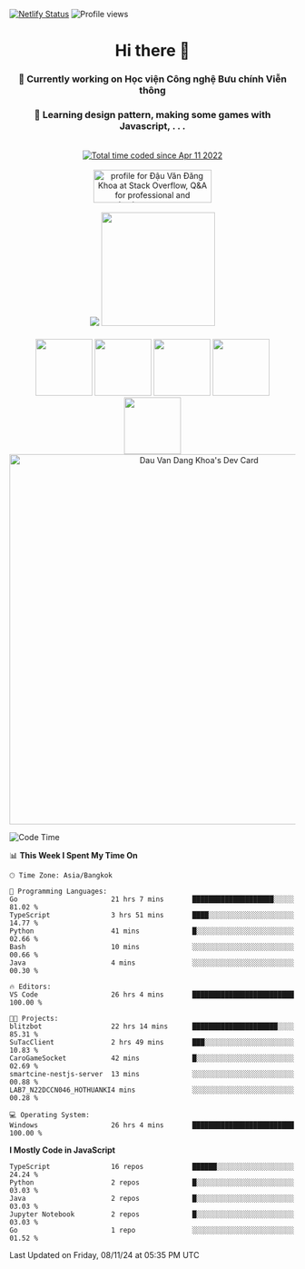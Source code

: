 [![Netlify Status](https://api.netlify.com/api/v1/badges/675c802e-59b1-4587-8efc-71b5bca67561/deploy-status)](https://app.netlify.com/sites/khoakomlem/deploys)
![Profile views](https://komarev.com/ghpvc/?username=khoakomlem)

<h1 align="center">Hi there 👋</h1>
<h3 align="center">🔭 Currently working on Học viện Công nghệ Bưu chính Viễn thông</h3>
<h3 align="center">🌱 Learning design pattern, making some games with Javascript, . . .</h3>

<p align="center" style="margin-bottom: 20px">
	<br>
	<a href="https://wakatime.com/@592c97c4-15ad-49cb-ac34-d607be35c524"><img src="https://wakatime.com/badge/user/592c97c4-15ad-49cb-ac34-d607be35c524.svg" alt="Total time coded since Apr 11 2022" /></a><br/><br/>
	<a href="https://stackoverflow.com/users/13330500/%c4%90%e1%ba%adu-v%c4%83n-%c4%90%c4%83ng-khoa"><img src="https://stackoverflow.com/users/flair/13330500.png?theme=dark" width="208" height="58" alt="profile for Đậu Văn Đăng Khoa at Stack Overflow, Q&amp;A for professional and enthusiast programmers" title="profile for Đậu Văn Đăng Khoa at Stack Overflow, Q&amp;A for professional and enthusiast programmers"></a><br><br>
	<img src="https://github-readme-stats.vercel.app/api?username=khoakomlem&hide=contribs,prs&count_private=true&show_icons=true&theme=dark"></img>
	<img src="https://little.kylerconway.com/images/golang-what.gif" width="200" />
	
</p>
<p align="center" style="margin-bottom: 10px">
	<img src="https://media3.giphy.com/media/ln7z2eWriiQAllfVcn/200w.webp" width="100" />
	<img src="https://i.giphy.com/media/eNAsjO55tPbgaor7ma/200w.webp" width="100" />
	<img src="https://i.giphy.com/media/VgGthkhUvGgOit7Y9i/200.webp" width="100" />
	<img src="https://i.giphy.com/media/KzJkzjggfGN5Py6nkT/200.webp" width="100" />
	<img src="https://i.giphy.com/media/IdyAQJVN2kVPNUrojM/200.webp" width="100" />
	<br>
	<a href="https://app.daily.dev/khoakomlem"><img src="https://api.daily.dev/devcards/v2/t0QOLYAqdeVLuEGrWmN4R.png?r=qs2&type=wide" width="652" alt="Dau Van Dang Khoa's Dev Card"/></a>
</p>

<!--START_SECTION:waka-->
![Code Time](http://img.shields.io/badge/Code%20Time-2%2C222%20hrs%2054%20mins-blue)

📊 **This Week I Spent My Time On** 

```text
🕑︎ Time Zone: Asia/Bangkok

💬 Programming Languages: 
Go                       21 hrs 7 mins       ████████████████████░░░░░   81.02 % 
TypeScript               3 hrs 51 mins       ████░░░░░░░░░░░░░░░░░░░░░   14.77 % 
Python                   41 mins             █░░░░░░░░░░░░░░░░░░░░░░░░   02.66 % 
Bash                     10 mins             ░░░░░░░░░░░░░░░░░░░░░░░░░   00.66 % 
Java                     4 mins              ░░░░░░░░░░░░░░░░░░░░░░░░░   00.30 % 

🔥 Editors: 
VS Code                  26 hrs 4 mins       █████████████████████████   100.00 % 

🐱‍💻 Projects: 
blitzbot                 22 hrs 14 mins      █████████████████████░░░░   85.31 % 
SuTacClient              2 hrs 49 mins       ███░░░░░░░░░░░░░░░░░░░░░░   10.83 % 
CaroGameSocket           42 mins             █░░░░░░░░░░░░░░░░░░░░░░░░   02.69 % 
smartcine-nestjs-server  13 mins             ░░░░░░░░░░░░░░░░░░░░░░░░░   00.88 % 
LAB7_N22DCCN046_HOTHUANKI4 mins              ░░░░░░░░░░░░░░░░░░░░░░░░░   00.28 % 

💻 Operating System: 
Windows                  26 hrs 4 mins       █████████████████████████   100.00 % 
```

**I Mostly Code in JavaScript** 

```text
TypeScript               16 repos            ██████░░░░░░░░░░░░░░░░░░░   24.24 % 
Python                   2 repos             █░░░░░░░░░░░░░░░░░░░░░░░░   03.03 % 
Java                     2 repos             █░░░░░░░░░░░░░░░░░░░░░░░░   03.03 % 
Jupyter Notebook         2 repos             █░░░░░░░░░░░░░░░░░░░░░░░░   03.03 % 
Go                       1 repo              ░░░░░░░░░░░░░░░░░░░░░░░░░   01.52 % 
```




 Last Updated on Friday, 08/11/24 at 05:35 PM UTC
<!--END_SECTION:waka-->
